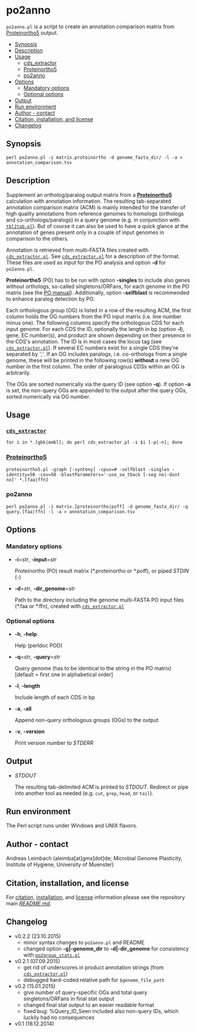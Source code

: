 po2anno
=======

`po2anno.pl` is a script to create an annotation comparison matrix from [Proteinortho5](http://www.bioinf.uni-leipzig.de/Software/proteinortho/) output.

* [Synopsis](#synopsis)
* [Description](#description)
* [Usage](#usage)
  * [cds_extractor](#cds_extractor)
  * [Proteinortho5](#proteinortho5)
  * [po2anno](#po2anno)
* [Options](#options)
  * [Mandatory options](#mandatory-options)
  * [Optional options](#optional-options)
* [Output](#output)
* [Run environment](#run-environment)
* [Author - contact](#author---contact)
* [Citation, installation, and license](#citation-installation-and-license)
* [Changelog](#changelog)

## Synopsis

    perl po2anno.pl -i matrix.proteinortho -d genome_fasta_dir/ -l -a > annotation_comparison.tsv

## Description

Supplement an ortholog/paralog output matrix from a
[**Proteinortho5**](http://www.bioinf.uni-leipzig.de/Software/proteinortho/)
calculation with annotation information. The resulting tab-separated
annotation comparison matrix (ACM) is mainly intended for the
transfer of high quality annotations from reference genomes to
homologs (orthologs and co-orthologs/paralogs) in a query genome
(e.g. in conjunction with [`tbl2tab.pl`](/tbl2tab)). But of course
it can also be used to have a quick glance at the annotation of
genes present only in a couple of input genomes in comparison to the
others.

Annotation is retrieved from multi-FASTA files created with
[`cds_extractor.pl`](/cds_extractor). See
[`cds_extractor.pl`](/cds_extractor) for a description of the
format. These files are used as input for the PO analysis and option
**-d** for `po2anno.pl`.

**Proteinortho5** (PO) has to be run with option **-singles** to include
also genes without orthologs, so-called singletons/ORFans, for each
genome in the PO matrix (see the
[PO manual](http://www.bioinf.uni-leipzig.de/Software/proteinortho/manual.html)).
Additionally, option **-selfblast** is recommended to enhance paralog
detection by PO.

Each orthologous group (OG) is listed in a row of the resulting ACM,
the first column holds the OG numbers from the PO input matrix (i.e.
line number minus one). The following columns specify the
orthologous CDS for each input genome. For each CDS the ID,
optionally the length in bp (option **-l**), gene, EC number(s), and
product are shown depending on their presence in the CDS's
annotation. The ID is in most cases the locus tag (see
[`cds_extractor.pl`](/cds_extractor)). If several EC numbers exist
for a single CDS they're separated by ';'. If an OG includes
paralogs, i.e. co-orthologs from a single genome, these will be
printed in the following row(s) **without** a new OG number in the
first column. The order of paralogous CDSs within an OG is
arbitrarily.

The OGs are sorted numerically via the query ID (see option **-q**).
If option **-a** is set, the non-query OGs are appended to the output
after the query OGs, sorted numerically via OG number.

## Usage

### [`cds_extractor`](/cds_extractor)

    for i in *.[gbk|embl]; do perl cds_extractor.pl -i $i [-p|-n]; done

### [**Proteinortho5**](http://www.bioinf.uni-leipzig.de/Software/proteinortho/)

    proteinortho5.pl -graph [-synteny] -cpus=# -selfblast -singles -identity=50 -cov=50 -blastParameters='-use_sw_tback [-seg no|-dust no]' *.[faa|ffn]

### po2anno

    perl po2anno.pl -i matrix.[proteinortho|poff] -d genome_fasta_dir/ -q query.[faa|ffn] -l -a > annotation_comparison.tsv

## Options

### Mandatory options

- **-i**=_str_, **-input**=_str_

    Proteinortho (PO) result matrix (\*.proteinortho or \*.poff), or piped *STDIN* (-)

- **-d**=_str_, **-dir\_genome**=_str_

    Path to the directory including the genome multi-FASTA PO input files (\*.faa or \*.ffn), created with [`cds_extractor.pl`](/cds_extractor)

### Optional options

- **-h**, **-help**

    Help (perldoc POD)

- **-q**=_str_, **-query**=_str_

    Query genome (has to be identical to the string in the PO matrix) [default = first one in alphabetical order]

- **-l**, **-length**

    Include length of each CDS in bp

- **-a**, **-all**

    Append non-query orthologous groups (OGs) to the output

- **-v**, **-version**

    Print version number to *STDERR*

## Output

- *STDOUT*

    The resulting tab-delimited ACM is printed to *STDOUT*. Redirect or pipe into another tool as needed (e.g. `cut`, `grep`, `head`, or `tail`).

## Run environment

The Perl script runs under Windows and UNIX flavors.

## Author - contact

Andreas Leimbach (aleimba[at]gmx[dot]de; Microbial Genome Plasticity, Institute of Hygiene, University of Muenster)

## Citation, installation, and license

For [citation](https://github.com/aleimba/bac-genomics-scripts#citation), [installation](https://github.com/aleimba/bac-genomics-scripts#installation-recommendations), and [license](https://github.com/aleimba/bac-genomics-scripts#license) information please see the repository main [*README.md*](https://github.com/aleimba/bac-genomics-scripts/blob/master/README.md).

## Changelog

* v0.2.2 (23.10.2015)
    * minor syntax changes to `po2anno.pl` and README
    * changed option **-g|-genome_dir** to **-d|-dir_genome** for consistency with [`po2group_stats.pl`](/po2group_stats)
* v0.2.1 (07.09.2015)
    * get rid of underscores in product annotation strings (from [`cds_extractor.pl`](/cds_extractor))
    * debugged hard-coded relative path for `$genome_file_path`
* v0.2 (15.01.2015)
    * give number of query-specific OGs and total query singletons/ORFans in final stat output
    * changed final stat output to an easier readable format
    * fixed bug: %Query_ID_Seen included also non-query IDs, which luckily had no consequences
* v0.1 (18.12.2014)
